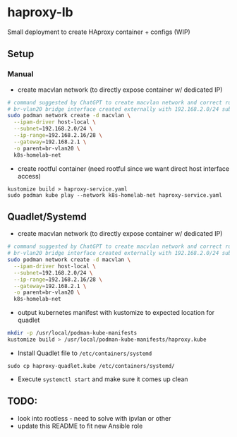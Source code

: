 # haproxy-lb

Small deployment to create HAproxy container + configs (WIP)

## Setup

### Manual
  
- create macvlan network (to directly expose container w/ dedicated IP)
```bash
# command suggested by ChatGPT to create macvlan network and correct routing with limited address range
# br-vlan20 bridge interface created externally with 192.168.2.0/24 subnet
sudo podman network create -d macvlan \
  --ipam-driver host-local \
  --subnet=192.168.2.0/24 \
  --ip-range=192.168.2.16/28 \
  --gateway=192.168.2.1 \
  -o parent=br-vlan20 \
  k8s-homelab-net
```
- create rootful container (need rootful since we want direct host interface access)
```
kustomize build > haproxy-service.yaml
sudo podman kube play --network k8s-homelab-net haproxy-service.yaml
```

## Quadlet/Systemd 
- create macvlan network (to directly expose container w/ dedicated IP)
```bash
# command suggested by ChatGPT to create macvlan network and correct routing with limited address range
# br-vlan20 bridge interface created externally with 192.168.2.0/24 subnet
sudo podman network create -d macvlan \
  --ipam-driver host-local \
  --subnet=192.168.2.0/24 \
  --ip-range=192.168.2.16/28 \
  --gateway=192.168.2.1 \
  -o parent=br-vlan20 \
  k8s-homelab-net
```
- output kubernetes manifest with kustomize to expected location for quadlet
```bash
mkdir -p /usr/local/podman-kube-manifests
kustomize build > /usr/local/podman-kube-manifests/haproxy.kube
```
- Install Quadlet file to `/etc/containers/systemd`
```
sudo cp haproxy-quadlet.kube /etc/containers/systemd/
```
- Execute `systemctl start` and make sure it comes up clean

## TODO:

- look into rootless - need to solve with ipvlan or other
- update this README to fit new Ansible role